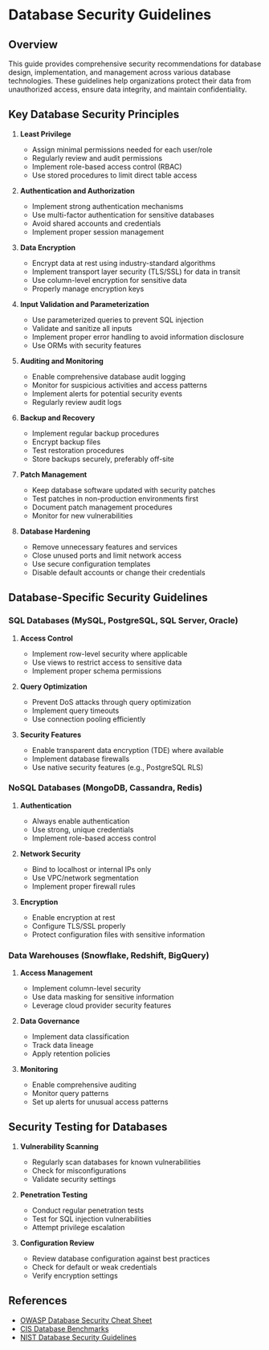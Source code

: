 # Database Security Guidelines

## Overview

This guide provides comprehensive security recommendations for database design, implementation, and management across various database technologies. These guidelines help organizations protect their data from unauthorized access, ensure data integrity, and maintain confidentiality.

## Key Database Security Principles

1. **Least Privilege**
   - Assign minimal permissions needed for each user/role
   - Regularly review and audit permissions
   - Implement role-based access control (RBAC)
   - Use stored procedures to limit direct table access

2. **Authentication and Authorization**
   - Implement strong authentication mechanisms
   - Use multi-factor authentication for sensitive databases
   - Avoid shared accounts and credentials
   - Implement proper session management

3. **Data Encryption**
   - Encrypt data at rest using industry-standard algorithms
   - Implement transport layer security (TLS/SSL) for data in transit
   - Use column-level encryption for sensitive data
   - Properly manage encryption keys

4. **Input Validation and Parameterization**
   - Use parameterized queries to prevent SQL injection
   - Validate and sanitize all inputs
   - Implement proper error handling to avoid information disclosure
   - Use ORMs with security features

5. **Auditing and Monitoring**
   - Enable comprehensive database audit logging
   - Monitor for suspicious activities and access patterns
   - Implement alerts for potential security events
   - Regularly review audit logs

6. **Backup and Recovery**
   - Implement regular backup procedures
   - Encrypt backup files
   - Test restoration procedures
   - Store backups securely, preferably off-site

7. **Patch Management**
   - Keep database software updated with security patches
   - Test patches in non-production environments first
   - Document patch management procedures
   - Monitor for new vulnerabilities

8. **Database Hardening**
   - Remove unnecessary features and services
   - Close unused ports and limit network access
   - Use secure configuration templates
   - Disable default accounts or change their credentials

## Database-Specific Security Guidelines

### SQL Databases (MySQL, PostgreSQL, SQL Server, Oracle)

1. **Access Control**
   - Implement row-level security where applicable
   - Use views to restrict access to sensitive data
   - Implement proper schema permissions

2. **Query Optimization**
   - Prevent DoS attacks through query optimization
   - Implement query timeouts
   - Use connection pooling efficiently

3. **Security Features**
   - Enable transparent data encryption (TDE) where available
   - Implement database firewalls
   - Use native security features (e.g., PostgreSQL RLS)

### NoSQL Databases (MongoDB, Cassandra, Redis)

1. **Authentication**
   - Always enable authentication
   - Use strong, unique credentials
   - Implement role-based access control

2. **Network Security**
   - Bind to localhost or internal IPs only
   - Use VPC/network segmentation
   - Implement proper firewall rules

3. **Encryption**
   - Enable encryption at rest
   - Configure TLS/SSL properly
   - Protect configuration files with sensitive information

### Data Warehouses (Snowflake, Redshift, BigQuery)

1. **Access Management**
   - Implement column-level security
   - Use data masking for sensitive information
   - Leverage cloud provider security features

2. **Data Governance**
   - Implement data classification
   - Track data lineage
   - Apply retention policies

3. **Monitoring**
   - Enable comprehensive auditing
   - Monitor query patterns
   - Set up alerts for unusual access patterns

## Security Testing for Databases

1. **Vulnerability Scanning**
   - Regularly scan databases for known vulnerabilities
   - Check for misconfigurations
   - Validate security settings

2. **Penetration Testing**
   - Conduct regular penetration tests
   - Test for SQL injection vulnerabilities
   - Attempt privilege escalation

3. **Configuration Review**
   - Review database configuration against best practices
   - Check for default or weak credentials
   - Verify encryption settings

## References

- [OWASP Database Security Cheat Sheet](https://cheatsheetseries.owasp.org/cheatsheets/Database_Security_Cheat_Sheet.html)
- [CIS Database Benchmarks](https://www.cisecurity.org/benchmark/database)
- [NIST Database Security Guidelines](https://csrc.nist.gov/publications/detail/sp/800-123/final)
